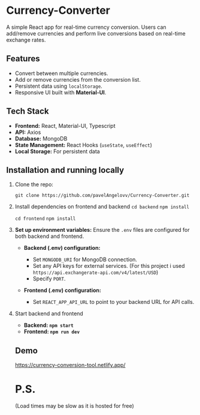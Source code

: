 # Currency-Converter

A simple React app for real-time currency conversion. Users can add/remove currencies and perform live conversions based on real-time exchange rates.

## Features
- Convert between multiple currencies.
- Add or remove currencies from the conversion list.
- Persistent data using `localStorage`.
- Responsive UI built with **Material-UI**.

## Tech Stack
- **Frontend:** React, Material-UI, Typescript
- **API:** Axios
- **Database:** MongoDB
- **State Management:** React Hooks (`useState`, `useEffect`)
- **Local Storage:** For persistent data

## Installation and running locally

1. Clone the repo:
   
   `git clone https://github.com/pavelAngelovv/Currency-Converter.git`

2. Install dependencies on frontend and backend
    `cd backend`
    `npm install`

    `cd frontend`
    `npm install`

3. **Set up environment variables:**
   Ensure the `.env` files are configured for both backend and frontend.

   - **Backend (.env) configuration:**
     - Set `MONGODB_URI` for MongoDB connection.
     - Set any API keys for external services.
       (For this project i used `https://api.exchangerate-api.com/v4/latest/USD`)
     - Specify `PORT`.

   - **Frontend (.env) configuration:**
     - Set `REACT_APP_API_URL` to point to your backend URL for API calls.

4. Start backend and frontend

    - **Backend: `npm start`**
    - **Frontend: `npm run dev`**

    ## Demo
    https://currency-conversion-tool.netlify.app/

     # P.S.
     (Load times may be slow as it is hosted for free)
